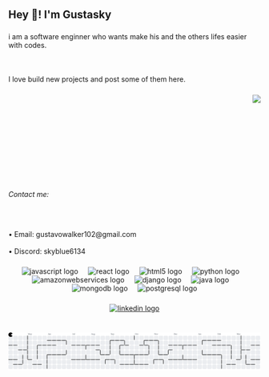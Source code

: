 <h2 align="left">Hey 👋! I'm Gustasky</h2>

###

<p align="left">i am a software enginner who wants make his and the others lifes easier with codes.<br><br><br><br>I love build new projects and post some of them here.</p>

###

<img align="right" height="170" src="https://media.tenor.com/qvSmcpS-kdIAAAAi/n-harmonia-n.gif"  />

###

<br clear="both">

<h6 align="left">Contact me:</h6>

###

<br clear="both">

<p align="left">• Email: gustavowalker102@gmail.com<br><br>• Discord: skyblue6134</p>

###

<div align="center">
  <img src="https://cdn.jsdelivr.net/gh/devicons/devicon/icons/javascript/javascript-original.svg" height="30" alt="javascript logo"  />
  <img width="12" />
  <img src="https://cdn.jsdelivr.net/gh/devicons/devicon/icons/react/react-original.svg" height="30" alt="react logo"  />
  <img width="12" />
  <img src="https://cdn.jsdelivr.net/gh/devicons/devicon/icons/html5/html5-original.svg" height="30" alt="html5 logo"  />
  <img width="12" />
  <img src="https://cdn.jsdelivr.net/gh/devicons/devicon/icons/python/python-original.svg" height="30" alt="python logo"  />
  <img width="12" />
  <img src="https://cdn.jsdelivr.net/gh/devicons/devicon/icons/amazonwebservices/amazonwebservices-line-wordmark.svg" height="30" alt="amazonwebservices logo"  />
  <img width="12" />
  <img src="https://cdn.jsdelivr.net/gh/devicons/devicon/icons/django/django-plain.svg" height="30" alt="django logo"  />
  <img width="12" />
  <img src="https://cdn.jsdelivr.net/gh/devicons/devicon/icons/java/java-original.svg" height="30" alt="java logo"  />
  <img width="12" />
  <img src="https://cdn.jsdelivr.net/gh/devicons/devicon/icons/mongodb/mongodb-original.svg" height="30" alt="mongodb logo"  />
  <img width="12" />
  <img src="https://cdn.jsdelivr.net/gh/devicons/devicon/icons/postgresql/postgresql-original.svg" height="30" alt="postgresql logo"  />
</div>

###

<div align="center">
  <a href="https://www.linkedin.com/in/gustavo-walker-1a230b309/" target="_blank">
    <img src="https://raw.githubusercontent.com/maurodesouza/profile-readme-generator/master/src/assets/icons/social/linkedin/default.svg" width="42" height="30" alt="linkedin logo"  />
  </a>
</div>

###

<br clear="both">

<picture>
  <source media="(prefers-color-scheme: dark)" srcset="https://raw.githubusercontent.com/GustaSky/GustaSky/output/pacman-contribution-graph-dark.svg">
  <source media="(prefers-color-scheme: light)" srcset="https://raw.githubusercontent.com/GustaSky/GustaSky/output/pacman-contribution-graph.svg">
  <img alt="pacman contribution graph" src="https://raw.githubusercontent.com/GustaSky/GustaSky/output/pacman-contribution-graph.svg">
</picture>

###
